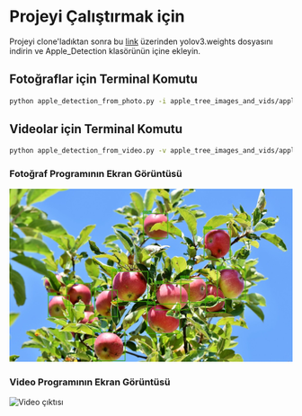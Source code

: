 # Projeyi Çalıştırmak için

Projeyi clone'ladıktan sonra bu [link](https://drive.google.com/drive/folders/1EQ_-72dGQIOrpN2LXOFmhGFQCWEUwrll)  üzerinden yolov3.weights dosyasını indirin ve Apple_Detection klasörünün içine ekleyin.

## Fotoğraflar için Terminal Komutu

```bash
python apple_detection_from_photo.py -i apple_tree_images_and_vids/apple-1.jpg -c yolov3.cfg -cl yolov3.txt -w yolov3.weights
```

## Videolar için Terminal Komutu

```bash
python apple_detection_from_video.py -v apple_tree_images_and_vids/apple_video_1.mp4 -c yolov3.cfg -cl yolov3.txt -w yolov3.weights
```

### Fotoğraf Programının Ekran Görüntüsü
![Fotoğraf çıktısı](https://github.com/serhatzunluoglu/Apple_Detection/blob/032eeefd972686ea2969f7523ea3c12e3092b159/result.jpg)

### Video Programının Ekran Görüntüsü
![Video çıktısı](https://github.com/serhatzunluoglu/Apple_Detection/blob/66c8d8bf3be5e3e80fefff9306830dbc61ed56c9/Video%20Program.gif)
